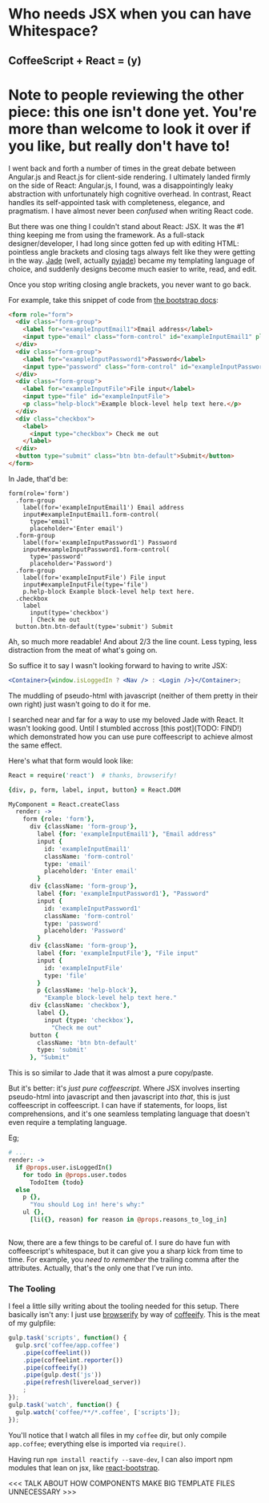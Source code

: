 
# Who needs JSX when you can have Whitespace?
## CoffeeScript + React = (y)

# Note to people reviewing the other piece: this one isn't done yet. You're more than welcome to look it over if you like, but really don't have to!

I went back and forth a number of times in the great debate between Angular.js and React.js for client-side rendering. I ultimately landed firmly on the side of React: Angular.js, I found, was a disappointingly leaky abstraction with unfortunately high cognitive overhead. In contrast, React handles its self-appointed task with completeness, elegance, and pragmatism. I have almost never been *confused* when writing React code.

But there was one thing I couldn't stand about React: JSX. It was the #1 thing keeping me from using the framework. As a full-stack designer/developer, I had long since gotten fed up with editing HTML: pointless angle brackets and closing tags always felt like they were getting in the way. [Jade](http://jade-lang.com/) (well, actually [pyjade](https://github.com/SyrusAkbary/pyjade)) became my templating language of choice, and suddenly designs become much easier to write, read, and edit. 

Once you stop writing closing angle brackets, you never want to go back. 

For example, take this snippet of code from [the bootstrap docs](http://getbootstrap.com/css/#forms): 

```html
<form role="form">
  <div class="form-group">
    <label for="exampleInputEmail1">Email address</label>
    <input type="email" class="form-control" id="exampleInputEmail1" placeholder="Enter email">
  </div>
  <div class="form-group">
    <label for="exampleInputPassword1">Password</label>
    <input type="password" class="form-control" id="exampleInputPassword1" placeholder="Password">
  </div>
  <div class="form-group">
    <label for="exampleInputFile">File input</label>
    <input type="file" id="exampleInputFile">
    <p class="help-block">Example block-level help text here.</p>
  </div>
  <div class="checkbox">
    <label>
      <input type="checkbox"> Check me out
    </label>
  </div>
  <button type="submit" class="btn btn-default">Submit</button>
</form>
```

In Jade, that'd be: 

```jade
form(role='form')
  .form-group
    label(for='exampleInputEmail1') Email address
    input#exampleInputEmail1.form-control(
      type='email'
      placeholder='Enter email')
  .form-group
    label(for='exampleInputPassword1') Password
    input#exampleInputPassword1.form-control(
      type='password'
      placeholder='Password')
  .form-group
    label(for='exampleInputFile') File input
    input#exampleInputFile(type='file')
    p.help-block Example block-level help text here.
  .checkbox
    label
      input(type='checkbox')
      | Check me out
  button.btn.btn-default(type='submit') Submit
```

Ah, so much more readable! And about 2/3 the line count. Less typing, less distraction from the meat of what's going on. 

So suffice it to say I wasn't looking forward to having to write JSX:

```jsx
<Container>{window.isLoggedIn ? <Nav /> : <Login />}</Container>;
```

The muddling of pseudo-html with javascript (neither of them pretty in their own right) just wasn't going to do it for me. 

I searched near and far for a way to use my beloved Jade with React. It wasn't looking good. Until I stumbled accross [this post](TODO: FIND!) which demonstrated how you can use pure coffeescript to achieve almost the same effect.

Here's what that form would look like:

```coffee
React = require('react')  # thanks, browserify!

{div, p, form, label, input, button} = React.DOM

MyComponent = React.createClass
  render: ->
    form {role: 'form'},
      div {className: 'form-group'},
        label {for: 'exampleInputEmail1'}, "Email address"
        input {
          id: 'exampleInputEmail1'
          className: 'form-control'
          type: 'email'
          placeholder: 'Enter email'
        }
      div {className: 'form-group'},
        label {for: 'exampleInputPassword1'}, "Password"
        input {
          id: 'exampleInputPassword1'
          className: 'form-control'
          type: 'password'
          placeholder: 'Password'
        }
      div {className: 'form-group'},
        label {for: 'exampleInputFile'}, "File input"
        input {
          id: 'exampleInputFile'
          type: 'file'
        }
        p {className: 'help-block'}, 
          "Example block-level help text here."
      div {className: 'checkbox'},
        label {},
          input {type: 'checkbox'},
            "Check me out"
      button {
        className: 'btn btn-default'
        type: 'submit'
      }, "Submit"
```

This is so similar to Jade that it was almost a pure copy/paste. 

But it's better: it's *just pure coffeescript*. Where JSX involves inserting pseudo-html into javascript and then javascript into *that*, this is just coffeescript in coffeescript. I can have if statements, for loops, list comprehensions, and it's one seamless templating language that doesn't even require a templating language. 

Eg; 
```coffee
# ...
render: ->
  if @props.user.isLoggedIn()
    for todo in @props.user.todos
      TodoItem {todo}
  else
    p {},
      "You should Log in! here's why:"
    ul {}, 
      [li({}, reason) for reason in @props.reasons_to_log_in]  
    
```

Now, there are a few things to be careful of. I sure do have fun with coffeescript's whitespace, but it can give you a sharp kick from time to time. For example, you *need to remember* the trailing comma after the attributes. Actually, that's the only one that I've run into. 

### The Tooling

I feel a little silly writing about the tooling needed for this setup. There basically isn't any: I just use [browserify](http://browserify.org/) by way of [coffeeify](https://www.npmjs.org/package/gulp-coffeeify). This is the meat of my gulpfile: 

```js
gulp.task('scripts', function() {
  gulp.src('coffee/app.coffee')
    .pipe(coffeelint())
    .pipe(coffeelint.reporter())
    .pipe(coffeeify())
    .pipe(gulp.dest('js'))
    .pipe(refresh(livereload_server))
    ;
});
gulp.task('watch', function() {
  gulp.watch('coffee/**/*.coffee', ['scripts']);
});
```

You'll notice that I watch all files in my `coffee` dir, but only compile `app.coffee`; everything else is imported via `require()`.

Having run `npm install reactify --save-dev`, I can also import npm modules that lean on jsx, like [react-bootstrap](https://www.npmjs.org/package/react-bootstrap). 

<<< TALK ABOUT HOW COMPONENTS MAKE BIG TEMPLATE FILES UNNECESSARY >>> 

